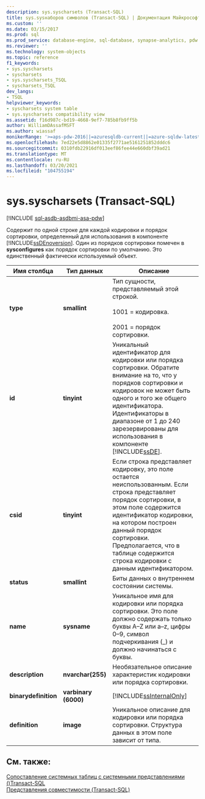 ```yaml
---
description: sys.syscharsets (Transact-SQL)
title: sys.sysнаборов символов (Transact-SQL) | Документация Майкрософт
ms.custom: ''
ms.date: 03/15/2017
ms.prod: sql
ms.prod_service: database-engine, sql-database, synapse-analytics, pdw
ms.reviewer: ''
ms.technology: system-objects
ms.topic: reference
f1_keywords:
- sys.syscharsets
- syscharsets
- sys.syscharsets_TSQL
- syscharsets_TSQL
dev_langs:
- TSQL
helpviewer_keywords:
- syscharsets system table
- sys.syscharsets compatibility view
ms.assetid: f16d987c-bd19-4668-9ef7-785b8fb9ff5b
author: WilliamDAssafMSFT
ms.author: wiassaf
monikerRange: '>=aps-pdw-2016||=azuresqldb-current||=azure-sqldw-latest||>=sql-server-2016||>=sql-server-linux-2017||=azuresqldb-mi-current'
ms.openlocfilehash: 7ed22e5d8862e01335f2771ae5161251852dddc6
ms.sourcegitcommit: 0310fdb22916df013eef86fee44e660dbf39ad21
ms.translationtype: MT
ms.contentlocale: ru-RU
ms.lasthandoff: 03/20/2021
ms.locfileid: "104755194"
---
```

# <a name="syssyscharsets-transact-sql"></a>sys.syscharsets (Transact-SQL)
[!INCLUDE [sql-asdb-asdbmi-asa-pdw](../../includes/applies-to-version/sql-asdb-asdbmi-asa-pdw.md)]

  Содержит по одной строке для каждой кодировки и порядок сортировки, определенный для использования в компоненте [!INCLUDE[ssDEnoversion](../../includes/ssdenoversion-md.md)]. Один из порядков сортировки помечен в **sysconfigures** как порядок сортировки по умолчанию. Это единственный фактически используемый объект.  
  
|Имя столбца|Тип данных|Описание|  
|-----------------|---------------|-----------------|  
|**type**|**smallint**|Тип сущности, представляемый этой строкой.<br /><br /> 1001 = кодировка.<br /><br /> 2001 = порядок сортировки.|  
|**id**|**tinyint**|Уникальный идентификатор для кодировки или порядка сортировки. Обратите внимание на то, что у порядков сортировки и кодировок не может быть одного и того же общего идентификатора. Идентификаторы в диапазоне от 1 до 240 зарезервированы для использования в компоненте [!INCLUDE[ssDE](../../includes/ssde-md.md)].|  
|**csid**|**tinyint**|Если строка представляет кодировку, это поле остается неиспользованным. Если строка представляет порядок сортировки, в этом поле содержится идентификатор кодировки, на котором построен данный порядок сортировки. Предполагается, что в таблице содержится строка кодировки с данным идентификатором.|  
|**status**|**smallint**|Биты данных о внутреннем состоянии системы.|  
|**name**|**sysname**|Уникальное имя для кодировки или порядка сортировки. Это поле должно содержать только буквы A–Z или a–z, цифры 0–9, символ подчеркивания (_) и должно начинаться с буквы.|  
|**description**|**nvarchar(255)**|Необязательное описание характеристик кодировки или порядка сортировки.|  
|**binarydefinition**|**varbinary (6000)**|[!INCLUDE[ssInternalOnly](../../includes/ssinternalonly-md.md)]|  
|**definition**|**image**|Уникальное описание для кодировки или порядка сортировки. Структура данных в этом поле зависит от типа.|  
  
## <a name="see-also"></a>См. также:  
 [Сопоставление системных таблиц с системными представлениями &#40;&#41;Transact-SQL ](../../relational-databases/system-tables/mapping-system-tables-to-system-views-transact-sql.md)   
 [Представления совместимости (Transact-SQL)](~/relational-databases/system-compatibility-views/system-compatibility-views-transact-sql.md)  
  
  
